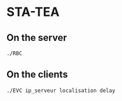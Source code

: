 # STA-TEA

## On the server
```
./RBC
```

## On the clients
```
./EVC ip_serveur localisation delay
```
